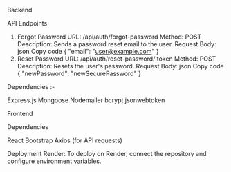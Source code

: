 

Backend

API Endpoints
1. Forgot Password
URL: /api/auth/forgot-password
Method: POST
Description: Sends a password reset email to the user.
Request Body:
json
Copy code
{
  "email": "user@example.com"
}
2. Reset Password
URL: /api/auth/reset-password/:token
Method: POST
Description: Resets the user's password.
Request Body:
json
Copy code
{
  "newPassword": "newSecurePassword"
}

Dependencies :- 

Express.js
Mongoose
Nodemailer
bcrypt
jsonwebtoken

Frontend

Dependencies

React
Bootstrap
Axios (for API requests)

Deployment
Render: To deploy on Render, connect the repository and configure environment variables.
